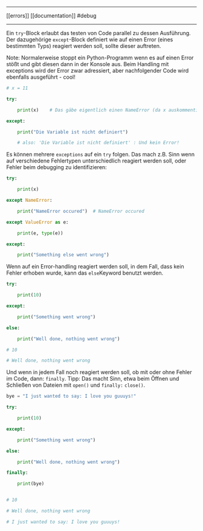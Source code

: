 ___
[[errors]]
[[documentation]]
#debug 
___
Ein `try`-Block erlaubt das testen von Code parallel zu dessen Ausführung. Der dazugehörige `except`-Block definiert wie auf einen Error (eines bestimmten Typs) reagiert werden soll, sollte dieser auftreten.   

Note: Normalerweise stoppt ein Python-Programm wenn es auf einen Error stößt und gibt diesen dann in der Konsole aus.
Beim Handling mit exceptions wird der Error zwar adressiert, aber nachfolgender Code wird ebenfalls ausgeführt - cool!

```python
# x = 11

try:

    print(x)    # Das gäbe eigentlich einen NameError (da x auskommentiert)

except:

    print("Die Variable ist nicht definiert")

    # also: 'Die Variable ist nicht definiert' : Und kein Error!
```

Es können mehrere `exceptions` auf ein `try` folgen. Das mach z.B. Sinn wenn auf verschiedene Fehlertypen unterschiedlich reagiert werden soll, oder Fehler beim debugging zu identifizieren:
```python
try:

    print(x)

except NameError:

    print("NameError occured")  # NameError occured

except ValueError as e:

    print(e, type(e))

except:

    print("Something else went wrong")
```

Wenn auf ein Error-handling reagiert werden soll, in dem Fall, dass kein Fehler erhoben wurde, kann das `else`Keyword benutzt werden.
```python
try:

    print(10)

except:

    print("Something went wrong")

else:

    print("Well done, nothing went wrong")

# 10

# Well done, nothing went wrong
```

Und wenn in jedem Fall noch reagiert werden soll, ob mit oder ohne Fehler im Code, dann: `finally`.
Tipp: Das macht Sinn, etwa beim Öffnen und Schließen von Dateien mit `open()` und `finally:` `close()`.
```python
bye = "I just wanted to say: I love you guuuys!"

try:

    print(10)

except:

    print("Something went wrong")

else:

    print("Well done, nothing went wrong")

finally:

    print(bye)


# 10

# Well done, nothing went wrong

# I just wanted to say: I love you guuuys!
```